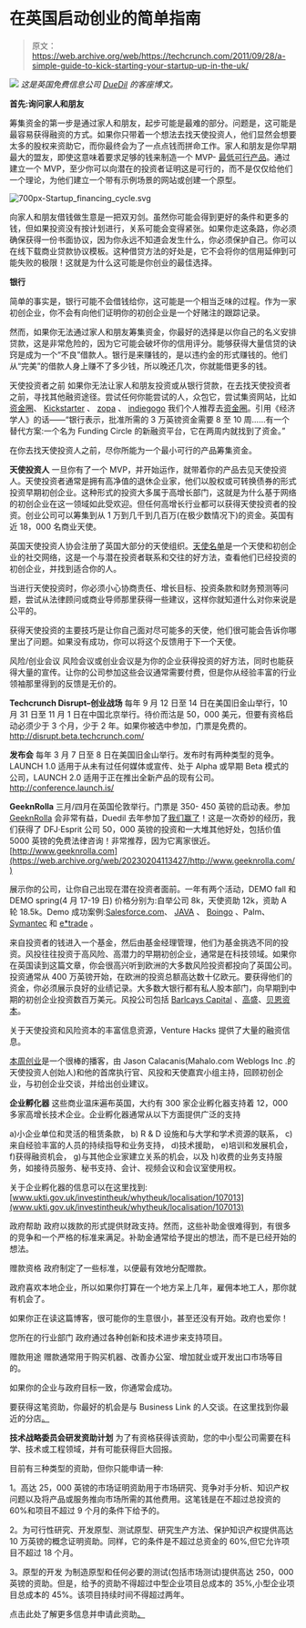 # 在英国启动创业的简单指南 

> 原文：<https://web.archive.org/web/https://techcrunch.com/2011/09/28/a-simple-guide-to-kick-starting-your-startup-up-in-the-uk/>

![](img/447e341a30d585ba9f916d24772624fd.png) *这是英国免费信息公司 [DueDil](https://web.archive.org/web/20230204113427/http://duedil.com/) 的客座博文。*

**首先:询问家人和朋友**

筹集资金的第一步是通过家人和朋友，起步可能是最难的部分。问题是，这可能是最容易获得融资的方式。如果你只带着一个想法去找天使投资人，他们显然会想要太多的股权来资助它，而你最终会为了一点点钱而拼命工作。家人和朋友是你早期最大的盟友，即使这意味着要求足够的钱来制造一个 MVP- [最低可行产品](https://web.archive.org/web/20230204113427/http://en.wikipedia.org/wiki/Minimum_viable_product)。通过建立一个 MVP，至少你可以向潜在的投资者证明这是可行的，而不是仅仅给他们一个理论，为他们建立一个带有示例场景的网站或创建一个原型。

![](img/2d97c8dc298ecaa237e25725dde9be7a.png "700px-Startup_financing_cycle.svg")

向家人和朋友借钱做生意是一把双刃剑。虽然你可能会得到更好的条件和更多的钱，但如果投资没有按计划进行，关系可能会变得紧张。如果你走这条路，你必须确保获得一份书面协议，因为你永远不知道会发生什么，你必须保护自己。你可以在线下载商业贷款协议模板。这种借贷方法的好处是，它不会将你的信用延伸到可能失败的极限！这就是为什么这可能是你创业的最佳选择。

**银行**

简单的事实是，银行可能不会借钱给你，这可能是一个相当乏味的过程。作为一家初创企业，你不会有向他们证明你的初创企业是一个好赌注的跟踪记录。

然而，如果你无法通过家人和朋友筹集资金，你最好的选择是以你自己的名义安排贷款，这是非常危险的，因为它可能会破坏你的信用评分。能够获得大量信贷的诀窍是成为一个“不良”借款人。银行是来赚钱的，是以违约金的形式赚钱的。他们从“完美”的借款人身上赚不了多少钱，所以晚还几次，你就能借更多的钱。

天使投资者之前
如果你无法让家人和朋友投资或从银行贷款，在去找天使投资者之前，寻找其他融资途径。尝试任何你能尝试的人，众包它，尝试集资网站，比如[资金圈](www.fundingcircle.com)、 [Kickstarter](www.kickstarter.com) 、 [zopa](uk.zopa.com) 、 [indiegogo](www.indiegogo.com) 我们个人推荐去[资金圈](www.fundingcircle.com)。引用《经济学人》的话——“银行表示，批准所需的 3 万英镑资金需要 8 至 10 周……有一个替代方案:一个名为 Funding Circle 的新融资平台，它在两周内就找到了资金。”

在你去找天使投资人之前，尽你所能为一个最小可行的产品筹集资金。

**天使投资人**
一旦你有了一个 MVP，并开始运作，就带着你的产品去见天使投资人。天使投资者通常是拥有高净值的退休企业家，他们以股权或可转换债券的形式投资早期初创企业。这种形式的投资大多属于高增长部门，这就是为什么基于网络的初创企业在这一领域如此受欢迎。但任何高增长行业都可以获得天使投资者的投资。创业公司可以筹集到从 1 万到几千到几百万(在极少数情况下)的资金。英国有近 18，000 名商业天使。

英国天使投资人协会注册了英国大部分的天使组织。[天使名单](https://web.archive.org/web/20230204113427/http://angel.co/)是一个天使和初创企业的社交网络，这是一个与潜在投资者联系和交往的好方法，查看他们已经投资的初创企业，并找到适合你的人。

当进行天使投资时，你必须小心协商责任、增长目标、投资条款和财务预测等问题，尝试从法律顾问或商业导师那里获得一些建议，这样你就知道什么对你来说是公平的。

获得天使投资的主要技巧是让你自己面对尽可能多的天使，他们很可能会告诉你哪里出了问题。如果没有成功，你可以将这个反馈用于下一个天使。

风险/创业会议
风险会议或创业会议是为你的企业获得投资的好方法，同时也能获得大量的宣传。让你的公司参加这些会议通常需要付费，但是你从经验丰富的行业领袖那里得到的反馈是无价的。

**Techcrunch Disrupt–创业战场**
每年 9 月 12 日至 14 日在美国旧金山举行，10 月 31 日至 11 月 1 日在中国北京举行。待价而沽是 50，000 美元，但要有资格启动必须少于 3 个月，少于 2 年。如果你被选中参加，门票是免费的。http://disrupt.beta.techcrunch.com/

**发布会**
每年 3 月 7 日至 8 日在美国旧金山举行。发布时有两种类型的竞争。LAUNCH 1.0 适用于从未有过任何媒体或宣传、处于 Alpha 或早期 Beta 模式的公司，LAUNCH 2.0 适用于正在推出全新产品的现有公司。
http://conference.launch.is/

**GeeknRolla**
三月/四月在英国伦敦举行。门票是 350- 450 英镑的启动表。参加 [GeeknRolla](https://web.archive.org/web/20230204113427/http://geeknrolla.com/) 会非常有益，Duedil 去年参加了[我们赢了](https://web.archive.org/web/20230204113427/http://eu.beta.techcrunch.com/2011/03/31/geeknrolla-deudil-wins-startup-competition-gowalla-to-hire-uk-team/)！这是一次奇妙的经历，我们获得了 DFJ·Esprit 公司 50，000 英镑的投资和一大堆其他好处，包括价值 5000 英镑的免费法律咨询！非常推荐，因为它离家很近。
[http://www.geeknrolla.com](https://web.archive.org/web/20230204113427/http://www.geeknrolla.com/)

展示你的公司，让你自己出现在潜在投资者面前。一年有两个活动，DEMO fall 和 DEMO spring(4 月 17-19 日)
价格分别为:自举公司 8k，天使资助 12k，资助 A 轮 18.5k。Demo 成功案例:[Salesforce.com](www.salesforce.com)、 [JAVA](http://java.com/en/) 、 [Boingo](https://web.archive.org/web/20230204113427/http://www.boingo.com/) 、Palm、 [Symantec](https://web.archive.org/web/20230204113427/http://www.symantec.com/index.jsp) 和 [e*trade](https://web.archive.org/web/20230204113427/https://uk.etrade.com/) 。

来自投资者的钱进入一个基金，然后由基金经理管理，他们为基金挑选不同的投资。风投往往投资于高风险、高潜力的早期初创企业，通常是在科技领域。如果你在英国读到这篇文章，你会很高兴听到欧洲的大多数风险投资都投向了英国公司。投资通常从 400 万英镑开始，在欧洲的投资总额高达数十亿欧元。要获得他们的资金，你必须展示良好的业绩记录。大多数大银行都有私人股本部门，向早期到中期的初创企业投资数百万美元。风投公司包括 [Barlcays Capital](https://web.archive.org/web/20230204113427/http://www.business.barclays.co.uk/BRC1/jsp/brccontrol?site=bbb&task=homefreevi1&value=14440&target=_self) 、[高盛](https://web.archive.org/web/20230204113427/http://www2.goldmansachs.com/client_services/asset_management/products/private_equity_group.html)、[贝恩资本](https://web.archive.org/web/20230204113427/http://www.baincapital.com/)。

关于天使投资和风险资本的丰富信息资源，Venture Hacks 提供了大量的融资信息。

[本周创业](https://web.archive.org/web/20230204113427/http://thisweekinstartups.com/)是一个很棒的播客，由 Jason Calacanis(Mahalo.com Weblogs Inc .的天使投资人创始人)和他的首席执行官、风投和天使嘉宾小组主持，回顾初创企业，与初创企业交谈，并给出创业建议。

**企业孵化器**
这些商业温床遍布英国，大约有 300 家企业孵化器支持着 12，000 多家高增长技术企业。企业孵化器通常从以下方面提供广泛的支持

a)小企业单位和灵活的租赁条款，
b) R & D 设施和与大学和学术资源的联系，
c)来自经验丰富的人员的持续指导和业务支持，
d)技术援助，
e)培训和发展机会，
f)获得融资机会，
g)与其他企业家建立关系的机会，以及
h)收费的业务支持服务，如接待员服务、秘书支持、会计、视频会议和会议室使用权。

关于企业孵化器的信息可以在这里找到:[www.ukti.gov.uk/investintheuk/whytheuk/localisation/107013](www.ukti.gov.uk/investintheuk/whytheuk/localisation/107013)

政府帮助
政府以拨款的形式提供财政支持。然而，这些补助金很难得到，有很多的竞争和一个严格的标准来满足。补助金通常给予提出的想法，而不是已经开始的想法。

赠款资格
政府制定了一些标准，以便最有效地分配赠款。

政府喜欢本地企业，所以如果你打算在一个地方呆上几年，雇佣本地工人，那你就有机会了。

如果你正在读这篇博客，很可能你的生意很小，甚至还没有开始。政府也爱你！

您所在的行业部门
政府通过各种创新和技术进步来支持项目。

赠款用途
赠款通常用于购买机器、改善办公室、增加就业或开发出口市场等目的。

如果你的企业与政府目标一致，你通常会成功。

要获得这笔资助，你最好的机会是与 Business Link 的人交谈。在这里找到你最近的分店[。](https://web.archive.org/web/20230204113427/http://online.businesslink.gov.uk/bdotg/action/directorylocal?r.i=1073791556&r.l1=1073858805&r.l2=1073859146&r.l3=1073869074&r.t=RESOURCES "here")

**技术战略委员会研发资助计划**
为了有资格获得该资助，您的中小型公司需要在科学、技术或工程领域，并有可能获得巨大回报。

目前有三种类型的资助，但你只能申请一种:

1。高达 25，000 英镑的市场证明资助用于市场研究、竞争对手分析、知识产权问题以及将产品或服务推向市场所需的其他费用。这笔钱是在不超过总投资的 60%和项目不超过 9 个月的条件下给予的。

2。为可行性研究、开发原型、测试原型、研究生产方法、保护知识产权提供高达 10 万英镑的概念证明资助。同样，它的条件是不超过总资金的 60%,但它允许项目不超过 18 个月。

3。原型的开发
为制造原型和任何必要的测试(包括市场测试)提供高达 250，000 英镑的资助。但是，给予的资助不得超过中型企业项目总成本的 35%,小型企业项目总成本的 45%。该项目持续时间不得超过两年。

点击此处了解更多信息并申请此资助[。](https://web.archive.org/web/20230204113427/http://www.innovateuk.org/content/competition/grant-for-rd-single-business.ashx)